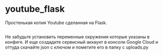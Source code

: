# youtube_flask

Простенькая копия Youtube сделанная на Flask.

##

Не забудьте установить переменные окружения которые указаны в конфиге. И еще создадите сервисный аккаунт в консоли Google Cloud и оттуда скачайте json с ключом и пометите его в папку с uploads.py
